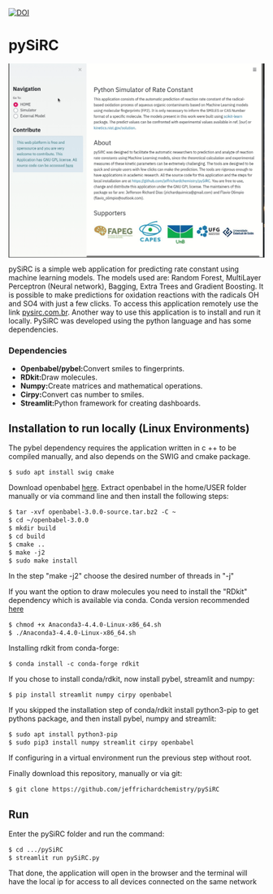 [![DOI](https://zenodo.org/badge/290038246.svg)](https://zenodo.org/badge/latestdoi/290038246)

# pySiRC

<img src="/doc/pysirc_presentation.gif?raw=true" align="center">

pySiRC is a simple web application for predicting rate constant using machine learning models.
The models used are: Random Forest, MultiLayer Perceptron (Neural network), Bagging, Extra Trees and Gradient Boosting. It is possible to make predictions for oxidation reactions with the radicals OH and SO4 with just a few clicks. To access this application remotely use the link [pysirc.com.br](http://pysirc.com.br/).
Another way to use this application is to install and run it locally. PySiRC was developed using the python language and has some dependencies.

### Dependencies
<ul>
<li><b>Openbabel/pybel:</b>Convert smiles to fingerprints.</li>
<li><b>RDkit:</b>Draw molecules.</li>
<li><b>Numpy:</b>Create matrices and mathematical operations.</li>
<li><b>Cirpy:</b>Convert cas number to smiles.</li>
<li><b>Streamlit:</b>Python framework for creating dashboards.</li>
</ul>

## Installation to run locally (Linux Environments)
The pybel dependency requires the application written in c ++ to be compiled manually,
and also depends on the SWIG and cmake package.
```
$ sudo apt install swig cmake
```
Download openbabel [here](https://github.com/openbabel/openbabel/releases/download/openbabel-3-0-0/openbabel-3.0.0-source.tar.bz2).
Extract openbabel in the home/USER folder manually or via command line and then install the following steps:
```
$ tar -xvf openbabel-3.0.0-source.tar.bz2 -C ~
$ cd ~/openbabel-3.0.0
$ mkdir build
$ cd build
$ cmake ..
$ make -j2
$ sudo make install
```
In the step "make -j2" choose the desired number of threads in "-j"

If you want the option to draw molecules you need to install the "RDkit" 
dependency which is available via conda. Conda version recommended [here](https://repo.anaconda.com/archive/Anaconda3-4.4.0-Linux-x86_64.sh)
```
$ chmod +x Anaconda3-4.4.0-Linux-x86_64.sh
$ ./Anaconda3-4.4.0-Linux-x86_64.sh
```
Installing rdkit from conda-forge:
```
$ conda install -c conda-forge rdkit
```
If you chose to install conda/rdkit, now install pybel, streamlit and numpy:
```
$ pip install streamlit numpy cirpy openbabel
```

If you skipped the installation step of conda/rdkit
install python3-pip to get pythons package, and then install pybel, numpy and streamlit:
```
$ sudo apt install python3-pip
$ sudo pip3 install numpy streamlit cirpy openbabel
```
If configuring in a virtual environment run the previous step without root.

Finally download this repository, manually or via git:
```
$ git clone https://github.com/jeffrichardchemistry/pySiRC
```

## Run
Enter the pySiRC folder and run the command:
```
$ cd .../pySiRC
$ streamlit run pySiRC.py
```
That done, the application will open in the browser and the terminal will have the
local ip for access to all devices connected on the same network


